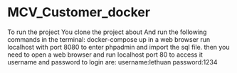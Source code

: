 # MCV_Customer_docker
To run the project
You clone the project about
And run the following commands in the terminal: docker-compose up
in a web browser run localhost with port 8080 to enter phpadmin and import the sql file.
then you need to open a web browser and run localhost port 80 to access it
username and password to login are:
username:lethuan
password:1234
